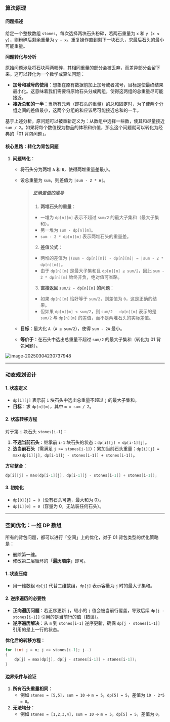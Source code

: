 ### 算法原理

#### 问题描述

给定一个整数数组 `stones`，每次选择两块石头粉碎，若两石重量为 `x` 和 `y`（`x ≤ y`），则粉碎后剩余重量为 `y - x`。重复操作直到剩下一块石头，求最后石头的最小可能重量。

**问题转化与分析**

原始问题涉及将石块两两粉碎，其相同重量的部分会被丢弃，而差异部分会留下来。这可以转化为一个数学或算法问题：

-   **加号和减号的使用**：想象在原有数据前加上加号或者减号，目标是使最终结果最小化。这意味着我们需要将原始石头分成两组，使得这两组的总重量尽可能接近。
-   **接近总和的一半**：当所有元素（即石头的重量）的总和固定时，为了使两个分组之间的差值最小，这两个分组的和应该尽可能接近总和的一半。

基于上述分析，原问题可以被重新定义为：从数组中选择一些数，使其和尽量接近 `sum / 2`。如果将每个数值视为物品的体积和价值，那么这个问题就可以转化为经典的「01 背包问题」。

#### 核心思路：转化为背包问题

1. **问题转化**：  
   - 将石头分为两堆 `A` 和 `B`，使得两堆重量差最小。  
   
   - 设总重量为 `sum`，则差值为 `|sum - 2 * A|`。  
   
       >##### 正确差值的推导
       >
       >1.  **两堆石头的重量**：
       >    -   一堆为 `dp[n][m]` 表示不超过 `sum/2` 的最大子集和（最大子集和）。
       >    -   另一堆为 `sum - dp[n][m]`。
       >    -   `sum - 2 * dp[n][m]` 表示两堆石头的重量差。
       >2.  **差值公式**：
       >    -   两堆的差值为 `|(sum - dp[n][m]) - dp[n][m]| = |sum - 2 * dp[n][m]|`。
       >    -   由于 `dp[n][m]` 是最大子集和且 `dp[n][m] ≤ sum/2`，因此 `sum - 2 * dp[n][m]` 始终非负，绝对值可省略。
       >3.  **直接返回 `sum/2 - dp[n][m]` 的问题**：
       >    -   如果 `dp[n][m]` 恰好等于 `sum/2`，则差值为 `0`，这是正确的结果。
       >    -   但如果 `dp[n][m] < sum/2`，则 `sum/2 - dp[n][m]` 表示的是 `sum/2` 与 `dp[n][m]` 的差值，而不是两堆石头的实际差值。
   
   - **目标**：最大化 `A`（`A ≤ sum/2`），使得 `sum - 2A` 最小。  
   
   - **等价于**：在石头中选出总重量不超过 `sum/2` 的最大子集和（转化为 01 背包问题）。

![image-20250304230737948](https://cdn.jsdelivr.net/gh/huangcancan-xbc/Drawing-bed@master/Algorithm/20250304230738139.png)

---

### 动态规划设计

#### 1. 状态定义

- `dp[i][j]` 表示前 `i` 块石头中选出总重量不超过 `j` 的最大子集和。  
- **目标**：求 `dp[n][m]`，其中 `m = sum / 2`。

#### 2. 状态转移方程

对于第 `i` 块石头 `stones[i-1]`：  
1. **不选当前石头**：继承前 `i-1` 块石头的状态：`dp[i][j] = dp[i-1][j]`。  
2. **选当前石头**（需满足 `j >= stones[i-1]`）：累加当前石头重量：`dp[i][j] = max(dp[i][j], dp[i-1][j - stones[i-1]] + stones[i-1])`。  

**方程整合**：  
```cpp
dp[i][j] = max(dp[i-1][j], dp[i-1][j - stones[i-1]] + stones[i-1]);
```

#### 3. 初始化

- `dp[0][j] = 0`（没有石头可选，最大和为 0）。  
- `dp[i][0] = 0`（容量为 0，无法装任何石头）。

---

### 空间优化：一维 DP 数组

所有的背包问题，都可以进行「空间」上的优化，对于 01 背包类型的优化策略是：

-   删除第一维。
-   修改第二层循环的「**遍历顺序**」即可。

#### 1. 状态压缩

- 用一维数组 `dp[j]` 代替二维数组，`dp[j]` 表示容量为 `j` 时的最大子集和。  

#### 2. 逆序遍历的必要性

- **正向遍历问题**：若正序更新 `j`，较小的 `j` 值会被当前行覆盖，导致后续 `dp[j - stones[i-1]]` 引用的是当前行的值（错误）。  
- **逆序遍历解决**：从 `m` 到 `stones[i-1]` 逆序更新，确保 `dp[j - stones[i-1]]` 引用的是上一行的状态。  

**优化后的转移方程**：  

```cpp
for (int j = m; j >= stones[i-1]; j--)
{
    dp[j] = max(dp[j], dp[j - stones[i-1]] + stones[i-1]);
}
```

#### 边界条件与验证

1. **所有石头重量相同**：  
   - 例如 `stones = [5,5]`，`sum = 10` → `m = 5`，`dp[5] = 5`，差值为 `10 - 2*5 = 0`。  
2. **无法均分**：  
   - 例如 `stones = [1,2,3,4]`，`sum = 10` → `m = 5`，`dp[5] = 5`，差值为 `0`。  

